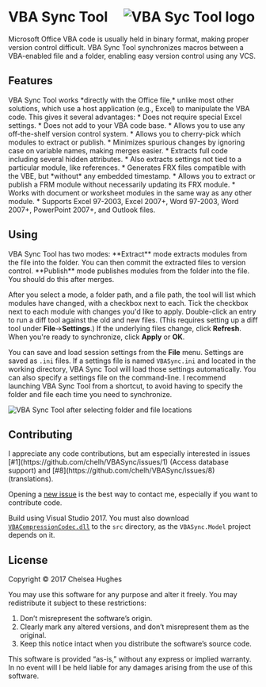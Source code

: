 <h1>VBA Sync Tool&#x2001;<img src='http://i.imgur.com/sQAsBy4.png' alt='VBA Syc Tool logo' /></h1>

Microsoft Office VBA code is usually held in binary format, making proper
version control difficult. VBA Sync Tool synchronizes macros between a
VBA-enabled file and a folder, enabling easy version control using any VCS.

<h2>Features</h2>
VBA Sync Tool works *directly with the Office file,* unlike most
other solutions, which use a host application (e.g., Excel) to manipulate
the VBA code. This gives it several advantages:
  * Does not require special Excel settings.
  * Does not add to your VBA code base.
  * Allows you to use any off-the-shelf version control system.
  * Allows you to cherry-pick which modules to extract or publish.
  * Minimizes spurious changes by ignoring case on variable names,
    making merges easier.
  * Extracts full code including several hidden attributes.
  * Also extracts settings not tied to a particular module,
    like references.
  * Generates FRX files compatible with the VBE, but
    *without* any embedded timestamp.
  * Allows you to extract or publish a FRM module without necessarily
    updating its FRX module.
  * Works with document or worksheet modules in the same way
    as any other module.
  * Supports Excel 97-2003, Excel 2007+, Word 97-2003, Word 2007+,
    PowerPoint 2007+, and Outlook files.

<h2>Using</h2>
VBA Sync Tool has two modes: **Extract**&nbsp;mode extracts modules
from the file into the folder. You can then commit the extracted files
to version control. **Publish**&nbsp;mode publishes modules from
the folder into the file. You should do this after merges.

After you select a mode, a folder path, and a file path, the tool will
list which modules have changed, with a checkbox next to each. Tick
the checkbox next to each module with changes you'd like to apply.
Double-click an entry to run a diff tool against the old and new files.
(This requires setting up a diff tool under **File**→**Settings**.)
If the underlying files change, click **Refresh**. When you're ready
to synchronize, click **Apply** or **OK**.

You can save and load session settings from the **File** menu. Settings
are saved as `.ini` files. If a settings file is named `VBASync.ini`
and located in the working directory, VBA Sync Tool will load those
settings automatically. You can also specify a settings file on
the command-line. I recommend launching VBA Sync Tool from a shortcut,
to avoid having to specify the folder and file each time you need
to synchronize.

<img src='http://i.imgur.com/GrXx2VH.png' alt='VBA Sync Tool after selecting folder and file locations' />

<h2>Contributing</h2>
I appreciate any code contributions, but am especially interested
in issues [#1](https://github.com/chelh/VBASync/issues/1)
(Access database support) and
[#8](https://github.com/chelh/VBASync/issues/8) (translations).

Opening a [new issue](https://github.com/chelh/VBASync/issues/new) is
the best way to contact me, especially if you want to contribute code.

Build using Visual Studio 2017. You must also download
[`VBACompressionCodec.dll`](https://github.com/chelh/VBACompressionCodec/releases)
to the `src` directory, as the `VBASync.Model` project depends on it.

<h2>License</h2>
Copyright © 2017 Chelsea Hughes

You may use this software for any purpose and alter it freely.
You may redistribute it subject to these restrictions:

 1. Don’t misrepresent the software’s origin.
 2. Clearly mark any altered versions, and don’t misrepresent them
    as the original.
 3. Keep this notice intact when you distribute the software’s
    source code.

This software is provided “as-is,” without any express or
implied warranty. In no event will I be held liable for any damages
arising from the use of this software.
